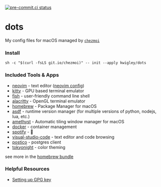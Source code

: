[![pre-commit.ci status](https://results.pre-commit.ci/badge/github/kwigley/dots/main.svg)](https://results.pre-commit.ci/latest/github/kwigley/dots/main)

# dots

My config files for macOS managed by [`chezmoi`](https://www.chezmoi.io/)

### Install

`sh -c "$(curl -fsLS git.io/chezmoi)" -- init --apply kwigley/dots`

### Included Tools & Apps

- [neovim](https://neovim.io/) - text editor ([neovim config](https://github.com/kwigley/nvim-dots))
- [kitty](https://sw.kovidgoyal.net/kitty/) - GPU based terminal emulator
- [fish](https://fishshell.com/) - user-friendly command line
  shell
- [alacritty](https://github.com/alacritty/alacritty) - OpenGL terminal emulator
- [homebrew](https://brew.sh/) - Package Manager for macOS
- [asdf](https://asdf-vm.com/#/) - runtime version manager (for multiple versions of python, nodejs, lua, etc.)
- [amethyst](https://ianyh.com/amethyst/) - Automatic tiling window manager for macOS
- [docker](https://www.docker.com/products/docker-desktop) - container management
- [spotify](https://www.spotify.com/) - 🕺
- [visual-studio-code](https://code.visualstudio.com/) - text editor and code browsing
- [postico](https://eggerapps.at/postico/) - postgres client
- [tokyonight](https://github.com/folke/tokyonight.nvim) - color theming

see more in the [homebrew bundle](run_once_before_install-packages-darwin.sh.tmpl)

### Helpful Resources

- [Setting up GPG key](https://docs.github.com/en/authentication/managing-commit-signature-verification/generating-a-new-gpg-key)
